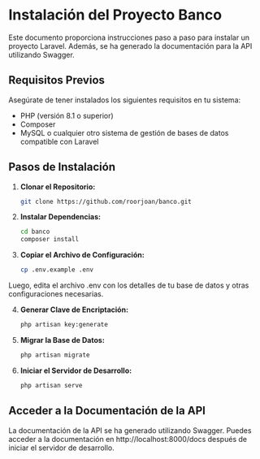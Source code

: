 # Instalación del Proyecto Banco

Este documento proporciona instrucciones paso a paso para instalar un proyecto Laravel. Además, se ha generado la documentación para la API utilizando Swagger.

## Requisitos Previos

Asegúrate de tener instalados los siguientes requisitos en tu sistema:

-   PHP (versión 8.1 o superior)
-   Composer
-   MySQL o cualquier otro sistema de gestión de bases de datos compatible con Laravel

## Pasos de Instalación

1. **Clonar el Repositorio:**

    ```bash
    git clone https://github.com/roorjoan/banco.git
    ```

2. **Instalar Dependencias:**

    ```bash
    cd banco
    composer install
    ```

3. **Copiar el Archivo de Configuración:**

    ```bash
    cp .env.example .env
    ```

Luego, edita el archivo .env con los detalles de tu base de datos y otras configuraciones necesarias.

4. **Generar Clave de Encriptación:**

    ```bash
    php artisan key:generate
    ```

5. **Migrar la Base de Datos:**

    ```bash
    php artisan migrate
    ```

6. **Iniciar el Servidor de Desarrollo:**

    ```bash
    php artisan serve
    ```

## Acceder a la Documentación de la API

La documentación de la API se ha generado utilizando Swagger. Puedes acceder a la documentación en http://localhost:8000/docs después de iniciar el servidor de desarrollo.
